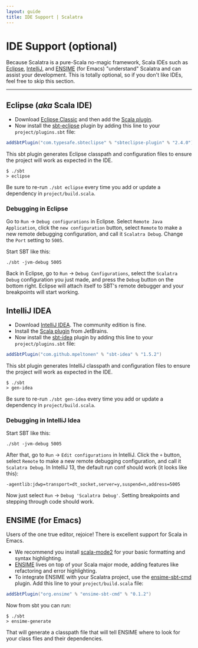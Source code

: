 ```yaml
---
layout: guide
title: IDE Support | Scalatra
---
```


<div class="page-header">
  <h1>IDE Support (optional)</h1>
</div>

Because Scalatra is a pure-Scala no-magic framework, Scala IDEs such as
[Eclipse](http://scala-ide.org/),
[IntelliJ](http://confluence.jetbrains.net/display/SCA/Scala+Plugin+for+IntelliJ+IDEA),
and [ENSIME](https://github.com/aemoncannon/ensime) (for Emacs)
"understand" Scalatra and can assist your development.
This is totally optional, so if you don't like IDEs, feel free to skip this section.

---

## Eclipse (*aka* Scala IDE)
- Download [Eclipse Classic](http://www.eclipse.org/downloads/packages/eclipse-classic-421/junosr1) and then add the [Scala plugin](http://scala-ide.org/).
- Now install the [sbt-eclipse](https://github.com/typesafehub/sbteclipse) plugin by
adding this line to your `project/plugins.sbt` file:

```scala
addSbtPlugin("com.typesafe.sbteclipse" % "sbteclipse-plugin" % "2.4.0")
```

This sbt plugin generates Eclipse classpath and configuration files to ensure the
project will work as expected in the IDE.

```
$ ./sbt
> eclipse
```
Be sure to re-run `./sbt eclipse` every time you add or update a dependency in
`project/build.scala`.

### Debugging in Eclipse

Go to `Run` -> `Debug configurations` in Eclipse. Select 
`Remote Java Application`, click the `new configuration`  button, 
select `Remote` to make a new remote debugging configuration, and 
call it `Scalatra Debug`. Change the `Port` setting to `5005`.

Start SBT like this:

```
./sbt -jvm-debug 5005
```

Back in Eclipse, go to `Run` -> `Debug Configurations`, select the 
`Scalatra Debug` configuration you just made, and press the `Debug`
button on the bottom right. Eclipse will attach itself to SBT's remote
debugger and your breakpoints will start working. 


## IntelliJ IDEA

- Download [IntelliJ IDEA](http://www.jetbrains.com/idea/download/index.html).
The community edition is fine.
- Install the [Scala plugin](http://confluence.jetbrains.net/display/SCA/Scala+Plugin+for+IntelliJ+IDEA) from JetBrains.
- Now install the [sbt-idea](https://github.com/mpeltonen/sbt-idea) plugin by adding
this line to your `project/plugins.sbt` file:

```scala
addSbtPlugin("com.github.mpeltonen" % "sbt-idea" % "1.5.2")
```

This sbt plugin generates IntelliJ classpath and configuration files to ensure the
project will work as expected in the IDE.

```
$ ./sbt
> gen-idea
```

Be sure to re-run `./sbt gen-idea` every time you add or update a dependency in
`project/build.scala`.

### Debugging in IntelliJ Idea

Start SBT like this:

```
./sbt -jvm-debug 5005
```

After that, go to `Run` -> `Edit configurations` in IntelliJ. Click the `+`
button, select `Remote` to make a new remote debugging configuration, and 
call it `Scalatra Debug`. In IntelliJ 13, the default run conf should work 
(it looks like this):

```
-agentlib:jdwp=transport=dt_socket,server=y,suspend=n,address=5005
```

Now just select `Run` -> `Debug 'Scalatra Debug'`. Setting breakpoints and
stepping through code should work. 

## ENSIME (for Emacs)

Users of the one true editor, rejoice! There is excellent support for Scala in Emacs.

- We recommend you install [scala-mode2](https://github.com/hvesalai/scala-mode2) for your basic formatting and syntax highlighting.
- [ENSIME](https://github.com/aemoncannon/ensime) lives on top of your Scala major mode,
adding features like refactoring and error highlighting.
- To integrate ENSIME with your Scalatra project, use the
[ensime-sbt-cmd](https://github.com/aemoncannon/ensime-sbt-cmd) plugin.
Add this line to your `project/build.scala` file:

```scala
addSbtPlugin("org.ensime" % "ensime-sbt-cmd" % "0.1.2")
```

Now from sbt you can run:

```
$ ./sbt
> ensime-generate
```

That will generate a classpath file that will tell ENSIME where to look for your
class files and their dependencies.



